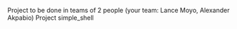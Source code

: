 Project to be done in teams of 2 people (your team: Lance Moyo, Alexander Akpabio)
Project simple_shell
